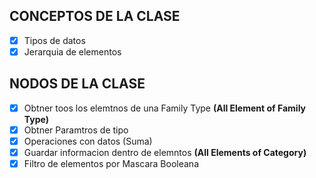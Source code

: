 ## CONCEPTOS DE LA CLASE
- [x] Tipos de datos
- [x] Jerarquia de elementos

## NODOS DE LA CLASE

- [x] Obtner toos los elemtnos de una Family Type **(All Element of Family Type)**
- [x] Obtner Paramtros de tipo
- [x] Operaciones con datos (Suma)
- [x] Guardar informacion dentro de elemntos **(All Elements of Category)**
- [x] Filtro de elementos por Mascara Booleana 

